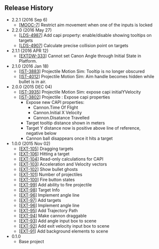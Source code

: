 ## Release History
- 2.2.1 (2016 Sep 6)
    - [[MOOC-7](https://jira.smartsparrow.com/browse/MOOC-7)] Restrict aim movement when one of the inputs is locked
- 2.2.0 (2016 May 27)
    - [[LDS-4987](https://jira.smartsparrow.com/browse/LDS-4987)] Add capi property: enable/disable showing tooltips on targets
    - [[LDS-4907](https://jira.smartsparrow.com/browse/LDS-4907)] Calculate precise collision point on targets
- 2.1.1 (2016 APR 12)
    - [[EXTDW-333](https://jira.smartsparrow.com/browse/EXTDW-333)] Cannot set Canon Angle through Initial State in Platform.
- 2.1.0 (2016 Jan 18)
    - [[IST-3883](https://jira.smartsparrow.com/browse/IST-3883)] Projectile Motion Sim: Tooltip is no longer obscured
    - [[IST-4012](https://jira.smartsparrow.com/browse/IST-4012)] Projectile Motion Sim: Aim handle becomes hidden while bullet is in air.
- 2.0.0 (2015 DEC 04)
    - [[IST-3935](https://jira.smartsparrow.com/browse/IST-3935)] Projectile Motion Sim: expose capi initialYVelocity
    - [[IST-3802](https://jira.smartsparrow.com/browse/IST-3802)] Projectile : Expose capi properties
        - Expose new CAPI properties:
            - Cannon.Time Of Flight
            - Cannon.Initial X Velocity
            - Cannon.Disatance Travelled
        - Target tooltip distance shown in meters
        - Target Y distance now is positive above line of reference, negative below
        - Cannon ball disappears once it hits a target
- 1.0.0 (2015 Nov 02)
    - [[EXT-105](https://jira.smartsparrow.com/browse/EXT-105)] Dragging targets
    - [[EXT-106](https://jira.smartsparrow.com/browse/EXT-106)] Hitting a target
    - [[EXT-104](https://jira.smartsparrow.com/browse/EXT-104)] Read-only calculations for CAPI
    - [[EXT-103](https://jira.smartsparrow.com/browse/EXT-103)] Acceleration and Velocity vectors
    - [[EXT-102](https://jira.smartsparrow.com/browse/EXT-102)] Show bullet ghosts
    - [[EXT-101](https://jira.smartsparrow.com/browse/EXT-101)] Number of projectiles
    - [[EXT-100](https://jira.smartsparrow.com/browse/EXT-100)] Fire button states
    - [[EXT-99](https://jira.smartsparrow.com/browse/EXT-99)] Add ability to fire projectile
    - [[EXT-98](https://jira.smartsparrow.com/browse/EXT-98)] Target Info
    - [[EXT-96](https://jira.smartsparrow.com/browse/EXT-96)] Implement angle line
    - [[EXT-97](https://jira.smartsparrow.com/browse/EXT-97)] Add targets
    - [[EXT-96](https://jira.smartsparrow.com/browse/EXT-96)] Implement angle line
    - [[EXT-95](https://jira.smartsparrow.com/browse/EXT-95)] Add Trajectory Path
    - [[EXT-94](https://jira.smartsparrow.com/browse/EXT-94)] Make cannon draggable
    - [[EXT-93](https://jira.smartsparrow.com/browse/EXT-93)] Add angle input box to scene
    - [[EXT-92](https://jira.smartsparrow.com/browse/EXT-92)] Add exit velocity input box to scene
    - [[EXT-91](https://jira.smartsparrow.com/browse/EXT-91)] Add background elements to scene
- 0.1.0
    - Base project
